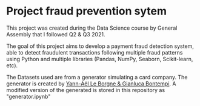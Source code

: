 # Project fraud prevention sytem

This project was created during the Data Science course by General Assembly that I followed Q2 & Q3 2021.

The goal of this project aims to develop a payment fraud detection system, able to detect fraudulent transactions following multiple fraud patterns using Python and multiple libraries (Pandas, NumPy, Seaborn, Scikit-learn, etc).

The Datasets used are from a generator simulating a card company. The generator is created by [Yann-Aël Le Borgne & Gianluca Bontempi](https://fraud-detection-handbook.github.io/fraud-detection-handbook/Chapter_3_GettingStarted/SimulatedDataset.html). A modified version of the generated is stored in this repository as "generator.ipynb"

